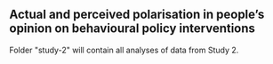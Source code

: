 ## Actual and perceived polarisation in people’s opinion on behavioural policy interventions

Folder "study-2" will contain all analyses of data from Study 2.
